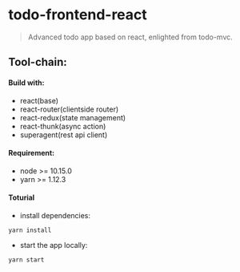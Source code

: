 # todo-frontend-react

> Advanced todo app based on react, enlighted from todo-mvc.

## Tool-chain:
#### Build with:
+ react(base)
+ react-router(clientside router)
+ react-redux(state management)
+ react-thunk(async action) 
+ superagent(rest api client)

#### Requirement:
+ node >= 10.15.0
+ yarn >= 1.12.3

#### Toturial
+ install dependencies:
```angular2html
yarn install
```
+ start the app locally:
```angular2html
yarn start
```

